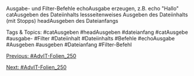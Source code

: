 Ausgabe- und Filter-Befehle
echoAusgabe erzeugen, z.B. echo "Hallo"
catAusgeben des Dateiinhalts
lessseitenweises Ausgeben des Dateiinhalts (mit Stopps)
headAusgeben des Dateianfangs

   Tags & Topics:
   #catAusgeben
   #headAusgeben
   #dateianfang
   #catAusgebe
   #ausgabe-
   #Filter
   #Dateiinhalt
   #Dateiinhalts
   #Befehle
   #echoAusgabe
   #Ausgeben
   #ausgeben
   #Dateianfang
   #Filter-Befehl

[Previous: #AdvIT-Folien_250](AdvIT-Folien_250.md)

[Next: #AdvIT-Folien_250](AdvIT-Folien_250.md)